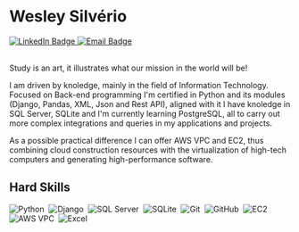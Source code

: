 # Wesley Silvério 

<html lang="pt-br">
<head>
    <meta charset="UTF-8">
    <meta name="viewport" content="width=device-width, initial-scale=1.0">
</head>
<body>
    <a href="https://www.linkedin.com/in/wesleysilv%C3%A9rio/" target="_blank">
        <img src="https://img.shields.io/badge/Wesley Silvério-%2300008B.svg?style=flat&logo=linkedin&logoColor=white" alt="LinkedIn Badge">
    </a>
    <a href="mailto:wesleysilverio43@gmail.com" target="_blank">
        <img src="https://img.shields.io/badge/wesleysilverio43@gmail.com-%2300008b.svg?style=flat&logo=gmail&logoColor=white" alt="Email Badge">
    </a>
</body>
<br><br>

Study is an art, it illustrates what our mission in the world will be!

I am driven by knoledge, mainly in the field of Information Technology. Focused on Back-end programming I'm certified in Python and its modules (Django, Pandas, XML, Json and Rest API), aligned with it I have knoledge in SQL Server, SQLite and I'm currently learning PostgreSQL, all to carry out more complex integrations and queries in my applications and projects.

As a possible practical difference I can offer AWS VPC and EC2, thus combining cloud construction resources with the virtualization of high-tech computers and generating high-performance software.


## Hard Skills
![Python](https://img.shields.io/badge/Python-00008b.svg?style=flat&logo=python&logoColor=white)&nbsp;
![Django](https://img.shields.io/badge/-Django-00008b?style=flat&logo=Django&logoColor=white)&nbsp;
![SQL Server](https://img.shields.io/badge/-SQLServer-00008b?style=flat&logo=MicrosoftSQLServer&logoColor=white)&nbsp;
![SQLite](https://img.shields.io/badge/-SQLite-00008b?style=flat&logo=SQLite&logoColor=white)&nbsp;
![Git](https://img.shields.io/badge/-Git-00008b?style=flat&logo=Git&logoColor=white)&nbsp;
![GitHub](https://img.shields.io/badge/-GitHub-00008b?style=flat&logo=GitHub&logoColor=white)&nbsp;
![EC2](https://img.shields.io/badge/EC2-00008b?style=flat&logo=amazonaws&logoColor=white)&nbsp;
![AWS VPC](https://img.shields.io/badge/VPC-00008b?style=flat&logo=amazonaws)&nbsp;
![Excel](https://img.shields.io/badge/-Excel-00008b?style=flat&logo=MicrosoftExcel&logoColor=white)&nbsp;







